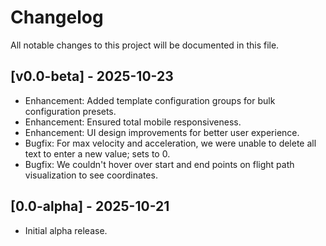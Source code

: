 # Changelog

All notable changes to this project will be documented in this file.

## [v0.0-beta] - 2025-10-23
- Enhancement: Added template configuration groups for bulk configuration presets.
- Enhancement: Ensured total mobile responsiveness.
- Enhancement: UI design improvements for better user experience.
- Bugfix: For max velocity and acceleration, we were unable to delete all text to enter a new value; sets to 0.
- Bugfix: We couldn't hover over start and end points on flight path visualization to see coordinates.

## [0.0-alpha] - 2025-10-21
- Initial alpha release.
